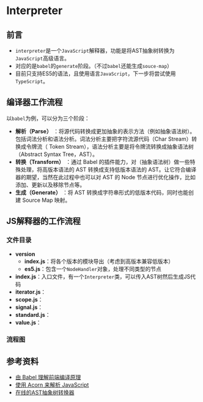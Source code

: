 # Interpreter

## 前言

- `interpreter`是一个`JavaScript`解释器，功能是将AST抽象树转换为`JavaScript`高级语言。
- 对应的是`babel`的`generate`阶段。（不过`babel`还能生成`souce-map`）
- 目前只支持ES5的语法，且使用语言`JavaScript`，下一步将尝试使用`TypeScript`。

## 编译器工作流程

以`babel`为例，可以分为三个阶段：

- **解析（Parse）** ：将源代码转换成更加抽象的表示方法（例如抽象语法树）。包括词法分析和语法分析。词法分析主要把字符流源代码（Char Stream）转换成令牌流（ Token Stream），语法分析主要是将令牌流转换成抽象语法树（Abstract Syntax Tree，AST）。
- **转换（Transform）** ：通过 Babel 的插件能力，对（抽象语法树）做一些特殊处理，将高版本语法的 AST 转换成支持低版本语法的 AST。让它符合编译器的期望，当然在此过程中也可以对 AST 的 Node 节点进行优化操作，比如添加、更新以及移除节点等。
- **生成（Generate）** ：将 AST 转换成字符串形式的低版本代码，同时也能创建 Source Map 映射。

## JS解释器的工作流程

### 文件目录

- **version**
  - **index.js**：将各个版本的模块导出（考虑到高版本兼容低版本）
  - **es5.js**：包含一个`NodeHandler`对象，处理不同类型的节点
- **index.js**：入口文件，有一个`Interpreter`类，可以传入AST树然后生成JS代码
- **iterator.js**：
- **scope.js**：
- **signal.js**：
- **standard.js**：
- **value.js**：

### 流程图

## 参考资料

- [由 Babel 理解前端编译原理](https://juejin.cn/post/7080832945136599077)
- [使用 Acorn 来解析 JavaScript](https://juejin.cn/post/6844903450287800327)
- [在线的AST抽象树转换器](https://astexplorer.net/)
